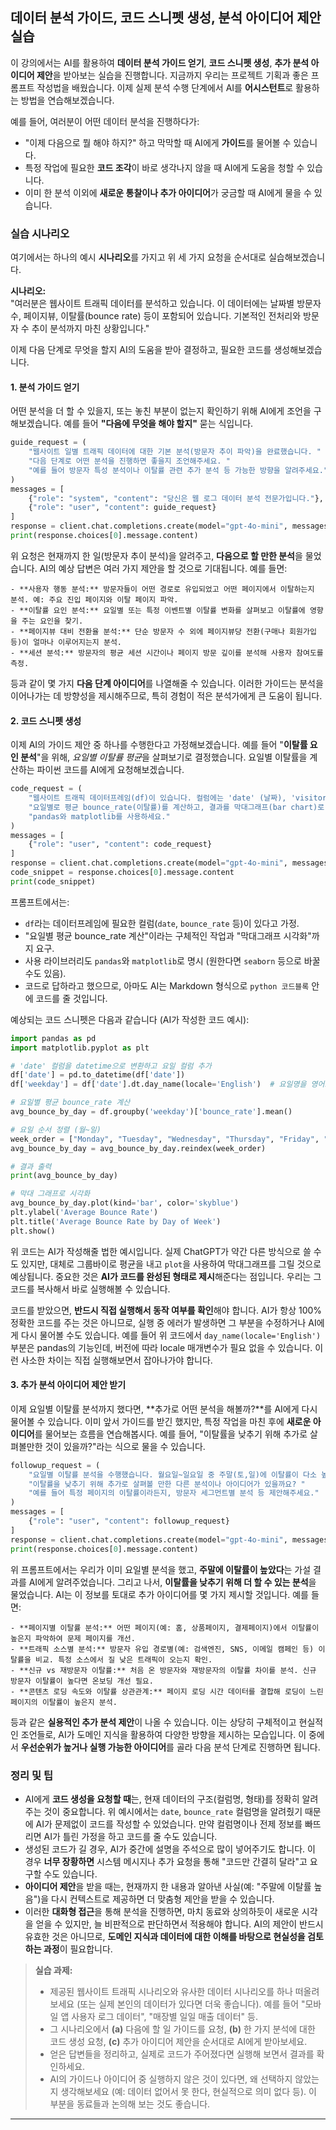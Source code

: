 ## 데이터 분석 가이드, 코드 스니펫 생성, 분석 아이디어 제안 실습

이 강의에서는 AI를 활용하여 **데이터 분석 가이드 얻기**, **코드 스니펫 생성**, **추가 분석 아이디어 제안**을 받아보는 실습을 진행합니다. 지금까지 우리는 프로젝트 기획과 좋은 프롬프트 작성법을 배웠습니다. 이제 실제 분석 수행 단계에서 AI를 **어시스턴트**로 활용하는 방법을 연습해보겠습니다.  

예를 들어, 여러분이 어떤 데이터 분석을 진행하다가:
- "이제 다음으로 뭘 해야 하지?" 하고 막막할 때 AI에게 **가이드**를 물어볼 수 있습니다.
- 특정 작업에 필요한 **코드 조각**이 바로 생각나지 않을 때 AI에게 도움을 청할 수 있습니다.
- 이미 한 분석 이외에 **새로운 통찰이나 추가 아이디어**가 궁금할 때 AI에게 물을 수 있습니다.

### 실습 시나리오

여기에서는 하나의 예시 **시나리오**를 가지고 위 세 가지 요청을 순서대로 실습해보겠습니다.  

**시나리오:**  
"여러분은 웹사이트 트래픽 데이터를 분석하고 있습니다. 이 데이터에는 날짜별 방문자 수, 페이지뷰, 이탈률(bounce rate) 등이 포함되어 있습니다. 기본적인 전처리와 방문자 수 추이 분석까지 마친 상황입니다."

이제 다음 단계로 무엇을 할지 AI의 도움을 받아 결정하고, 필요한 코드를 생성해보겠습니다.

#### 1. 분석 가이드 얻기

어떤 분석을 더 할 수 있을지, 또는 놓친 부분이 없는지 확인하기 위해 AI에게 조언을 구해보겠습니다. 예를 들어 **"다음에 무엇을 해야 할지"** 묻는 식입니다.

```python
guide_request = (
    "웹사이트 일별 트래픽 데이터에 대한 기본 분석(방문자 추이 파악)을 완료했습니다. "
    "다음 단계로 어떤 분석을 진행하면 좋을지 조언해주세요. "
    "예를 들어 방문자 특성 분석이나 이탈률 관련 추가 분석 등 가능한 방향을 알려주세요."
)
messages = [
    {"role": "system", "content": "당신은 웹 로그 데이터 분석 전문가입니다."},
    {"role": "user", "content": guide_request}
]
response = client.chat.completions.create(model="gpt-4o-mini", messages=messages)
print(response.choices[0].message.content)
```

위 요청은 현재까지 한 일(방문자 추이 분석)을 알려주고, **다음으로 할 만한 분석**을 물었습니다. AI의 예상 답변은 여러 가지 제안을 할 것으로 기대됩니다. 예를 들면:

```
- **사용자 행동 분석:** 방문자들이 어떤 경로로 유입되었고 어떤 페이지에서 이탈하는지 분석. 예: 주요 진입 페이지와 이탈 페이지 파악.
- **이탈률 요인 분석:** 요일별 또는 특정 이벤트별 이탈률 변화를 살펴보고 이탈률에 영향을 주는 요인을 찾기.
- **페이지뷰 대비 전환율 분석:** 단순 방문자 수 외에 페이지뷰당 전환(구매나 회원가입 등)이 얼마나 이루어지는지 분석.
- **세션 분석:** 방문자의 평균 세션 시간이나 페이지 방문 깊이를 분석해 사용자 참여도를 측정.
```

등과 같이 몇 가지 **다음 단계 아이디어**를 나열해줄 수 있습니다. 이러한 가이드는 분석을 이어나가는 데 방향성을 제시해주므로, 특히 경험이 적은 분석가에게 큰 도움이 됩니다.

#### 2. 코드 스니펫 생성

이제 AI의 가이드 제안 중 하나를 수행한다고 가정해보겠습니다. 예를 들어 "**이탈률 요인 분석**"을 위해, *요일별 이탈률 평균*을 살펴보기로 결정했습니다. 요일별 이탈률을 계산하는 파이썬 코드를 AI에게 요청해보겠습니다.

```python
code_request = (
    "웹사이트 트래픽 데이터프레임(df)이 있습니다. 컬럼에는 'date' (날짜), 'visitors' (방문자 수), 'bounce_rate' (이탈률) 등이 있습니다. "
    "요일별로 평균 bounce_rate(이탈률)를 계산하고, 결과를 막대그래프(bar chart)로 시각화하는 파이썬 코드를 작성해주세요. "
    "pandas와 matplotlib를 사용하세요."
)
messages = [
    {"role": "user", "content": code_request}
]
response = client.chat.completions.create(model="gpt-4o-mini", messages=messages)
code_snippet = response.choices[0].message.content
print(code_snippet)
```

프롬프트에서는:
- `df`라는 데이터프레임에 필요한 컬럼(`date`, `bounce_rate` 등)이 있다고 가정.
- "요일별 평균 bounce_rate 계산"이라는 구체적인 작업과 "막대그래프 시각화"까지 요구.
- 사용 라이브러리도 `pandas`와 `matplotlib`로 명시 (원한다면 `seaborn` 등으로 바꿀 수도 있음).
- 코드로 답하라고 했으므로, 아마도 AI는 Markdown 형식으로 ```python 코드블록``` 안에 코드를 줄 것입니다.

예상되는 코드 스니펫은 다음과 같습니다 (AI가 작성한 코드 예시):

```python
import pandas as pd
import matplotlib.pyplot as plt

# 'date' 컬럼을 datetime으로 변환하고 요일 컬럼 추가
df['date'] = pd.to_datetime(df['date'])
df['weekday'] = df['date'].dt.day_name(locale='English')  # 요일명을 영어로 (월요일, 화요일 등)

# 요일별 평균 bounce_rate 계산
avg_bounce_by_day = df.groupby('weekday')['bounce_rate'].mean()

# 요일 순서 정렬 (월~일)
week_order = ["Monday", "Tuesday", "Wednesday", "Thursday", "Friday", "Saturday", "Sunday"]
avg_bounce_by_day = avg_bounce_by_day.reindex(week_order)

# 결과 출력
print(avg_bounce_by_day)

# 막대 그래프로 시각화
avg_bounce_by_day.plot(kind='bar', color='skyblue')
plt.ylabel('Average Bounce Rate')
plt.title('Average Bounce Rate by Day of Week')
plt.show()
```

위 코드는 AI가 작성해줄 법한 예시입니다. 실제 ChatGPT가 약간 다른 방식으로 쓸 수도 있지만, 대체로 그룹바이로 평균을 내고 `plot`을 사용하여 막대그래프를 그릴 것으로 예상됩니다. 중요한 것은 **AI가 코드를 완성된 형태로 제시**해준다는 점입니다. 우리는 그 코드를 복사해서 바로 실행해볼 수 있습니다.

코드를 받았으면, **반드시 직접 실행해서 동작 여부를 확인**해야 합니다. AI가 항상 100% 정확한 코드를 주는 것은 아니므로, 실행 중 에러가 발생하면 그 부분을 수정하거나 AI에게 다시 물어볼 수도 있습니다. 예를 들어 위 코드에서 `day_name(locale='English')` 부분은 pandas의 기능인데, 버전에 따라 locale 매개변수가 필요 없을 수 있습니다. 이런 사소한 차이는 직접 실행해보면서 잡아나가야 합니다.

#### 3. 추가 분석 아이디어 제안 받기

이제 요일별 이탈률 분석까지 했다면, **추가로 어떤 분석을 해볼까?**를 AI에게 다시 물어볼 수 있습니다. 이미 앞서 가이드를 받긴 했지만, 특정 작업을 마친 후에 **새로운 아이디어**를 물어보는 흐름을 연습해봅시다. 예를 들어, "이탈률을 낮추기 위해 추가로 살펴볼만한 것이 있을까?"라는 식으로 물을 수 있습니다.

```python
followup_request = (
    "요일별 이탈률 분석을 수행했습니다. 월요일~일요일 중 주말(토,일)에 이탈률이 다소 높은 것을 발견했습니다. "
    "이탈률을 낮추기 위해 추가로 살펴볼 만한 다른 분석이나 아이디어가 있을까요? "
    "예를 들어 특정 페이지의 이탈률이라든지, 방문자 세그먼트별 분석 등 제안해주세요."
)
messages = [
    {"role": "user", "content": followup_request}
]
response = client.chat.completions.create(model="gpt-4o-mini", messages=messages)
print(response.choices[0].message.content)
```

위 프롬프트에서는 우리가 이미 요일별 분석을 했고, **주말에 이탈률이 높았다**는 가설 결과를 AI에게 알려주었습니다. 그리고 나서, **이탈률을 낮추기 위해 더 할 수 있는 분석**을 물었습니다. AI는 이 정보를 토대로 추가 아이디어를 몇 가지 제시할 것입니다. 예를 들면:

```
- **페이지별 이탈률 분석:** 어떤 페이지(예: 홈, 상품페이지, 결제페이지)에서 이탈률이 높은지 파악하여 문제 페이지를 개선.
- **트래픽 소스별 분석:** 방문자 유입 경로별(예: 검색엔진, SNS, 이메일 캠페인 등) 이탈률을 비교. 특정 소스에서 질 낮은 트래픽이 오는지 확인.
- **신규 vs 재방문자 이탈률:** 처음 온 방문자와 재방문자의 이탈률 차이를 분석. 신규 방문자 이탈률이 높다면 온보딩 개선 필요.
- **콘텐츠 로딩 속도와 이탈률 상관관계:** 페이지 로딩 시간 데이터를 결합해 로딩이 느린 페이지의 이탈률이 높은지 분석.
```

등과 같은 **실용적인 추가 분석 제안**이 나올 수 있습니다. 이는 상당히 구체적이고 현실적인 조언들로, AI가 도메인 지식을 활용하여 다양한 방향을 제시하는 모습입니다. 이 중에서 **우선순위가 높거나 실행 가능한 아이디어**를 골라 다음 분석 단계로 진행하면 됩니다.

### 정리 및 팁

- AI에게 **코드 생성을 요청할 때**는, 현재 데이터의 구조(컬럼명, 형태)를 정확히 알려주는 것이 중요합니다. 위 예시에서는 `date`, `bounce_rate` 컬럼명을 알려줬기 때문에 AI가 문제없이 코드를 작성할 수 있었습니다. 만약 컬럼명이나 전제 정보를 빠뜨리면 AI가 틀린 가정을 하고 코드를 줄 수도 있습니다.
- 생성된 코드가 길 경우, AI가 중간에 설명을 주석으로 많이 넣어주기도 합니다. 이 경우 **너무 장황하면** 시스템 메시지나 추가 요청을 통해 "코드만 간결히 달라"고 요구할 수도 있습니다.
- **아이디어 제안**을 받을 때는, 현재까지 한 내용과 알아낸 사실(예: "주말에 이탈률 높음")을 다시 컨텍스트로 제공하면 더 맞춤형 제안을 받을 수 있습니다.
- 이러한 **대화형 접근**을 통해 분석을 진행하면, 마치 동료와 상의하듯이 새로운 시각을 얻을 수 있지만, 늘 비판적으로 판단하면서 적용해야 합니다. AI의 제안이 반드시 유효한 것은 아니므로, **도메인 지식과 데이터에 대한 이해를 바탕으로 현실성을 검토하는 과정**이 필요합니다.

> **실습 과제:**  
> - 제공된 웹사이트 트래픽 시나리오와 유사한 데이터 시나리오를 하나 떠올려보세요 (또는 실제 본인의 데이터가 있다면 더욱 좋습니다). 예를 들어 "모바일 앱 사용자 로그 데이터", "매장별 일일 매출 데이터" 등.  
> - 그 시나리오에서 **(a)** 다음에 할 일 가이드를 요청, **(b)** 한 가지 분석에 대한 코드 생성 요청, **(c)** 추가 아이디어 제안을 순서대로 AI에게 받아보세요.  
> - 얻은 답변들을 정리하고, 실제로 코드가 주어졌다면 실행해 보면서 결과를 확인하세요.  
> - AI의 가이드나 아이디어 중 실행하지 않은 것이 있다면, 왜 선택하지 않았는지 생각해보세요 (예: 데이터 없어서 못 한다, 현실적으로 의미 없다 등). 이 부분을 동료들과 논의해 보는 것도 좋습니다.

---

